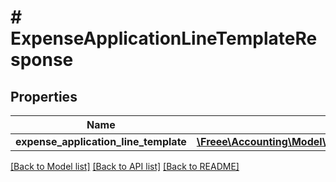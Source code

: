 # # ExpenseApplicationLineTemplateResponse

## Properties

Name | Type | Description | Notes
------------ | ------------- | ------------- | -------------
**expense_application_line_template** | [**\Freee\Accounting\Model\ExpenseApplicationLineTemplate**](ExpenseApplicationLineTemplate.md) |  |

[[Back to Model list]](../../README.md#models) [[Back to API list]](../../README.md#endpoints) [[Back to README]](../../README.md)
